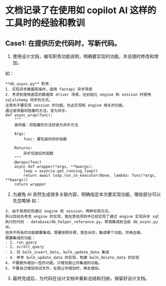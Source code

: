 # 文档记录了在使用如 copilot AI 这样的工具时的经验和教训


## Case1: 在提供历史代码时，写新代码。

1. 使用设计文档，编写职责功能说明，明确要实现的功能，并且随时修改和增加。

如：
```
**db_async.py** 职责：
1. 实现异步数据库操作，适用 fastapi 异步场景
2. 考虑到使用底层的数据库 driver 场景，在初始化 engine 和 session 时使用 sqlalchemy 同步的方式。
注意先不要实现 session 的功能。先去实现和 engine 相关的功能。
通过装饰器将阻塞的方法，变为异步。
def async_wrap(func):
    """
    装饰器：将阻塞的方法封装为异步方法
    
    Args:
        func: 要包装的同步函数
        
    Returns:
        异步包装后的函数
    """
    @wraps(func)
    async def wrapper(*args, **kwargs):
        loop = asyncio.get_running_loop()
        return await loop.run_in_executor(None, lambda: func(*args, **kwargs))
    return wrapper
```

2. 为避免 AI 突然生成很多关联内容，明确指定本次要实现功能，哪些部分可以先忽略掉
如：
```
3. 由于我想实现通过 engine 和 session，两种实现方式。
所以目前先考虑 engine 的实现，我在其他项目中已经实现了通过 engine 实现异步 sql 执行的代码 - database/db_helper_reference.py，帮我集成到当前 db_async.py 中。
但并不所有的功能都要集成。需要按照步骤，我告诉你，集成哪个功能。你再去做。
需要集成的功能：
- 1. run_query
- 2. scroll_query
- 3. 将 bulk_insert_data, bulk_update_data 集成
- 4. 参考 bulk_update_data 的实现，构建 bulk_delete_data 的实现
4. 不要额外增加一些的功能，只增加我让你集成的功能。
5. 不要自己增加测试文件，在我让你增加时，再去增加。
```

3. 最终完成后，为代码在设计文档中重新总结和归纳，保留好设计文档。